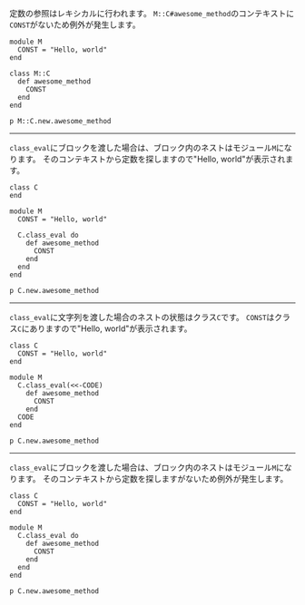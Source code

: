 定数の参照はレキシカルに行われます。
`M::C#awesome_method`のコンテキストに`CONST`がないため例外が発生します。

```
module M
  CONST = "Hello, world"
end

class M::C
  def awesome_method
    CONST
  end
end

p M::C.new.awesome_method
```

------

`class_eval`にブロックを渡した場合は、ブロック内のネストはモジュール`M`になります。
そのコンテキストから定数を探しますので"Hello, world"が表示されます。

```
class C
end

module M
  CONST = "Hello, world"

  C.class_eval do
    def awesome_method
      CONST
    end
  end
end

p C.new.awesome_method
```

------

`class_eval`に文字列を渡した場合のネストの状態はクラス`C`です。
`CONST`はクラス`C`にありますので"Hello, world"が表示されます。

```
class C
  CONST = "Hello, world"
end

module M
  C.class_eval(<<-CODE)
    def awesome_method
      CONST
    end
  CODE
end

p C.new.awesome_method
```

------

`class_eval`にブロックを渡した場合は、ブロック内のネストはモジュール`M`になります。
そのコンテキストから定数を探しますがないため例外が発生します。

```
class C
  CONST = "Hello, world"
end

module M
  C.class_eval do
    def awesome_method
      CONST
    end
  end
end

p C.new.awesome_method
```
